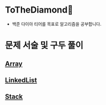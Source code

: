 # **ToTheDiamond💎**
+ 백준 다이아 티어를 목표로 알고리즘을 공부합니다.

# 문제 서술 및 구두 풀이
## [Array](https://github.com/mjj111/ToTheDiamond/java/src/array/배열.md)
## [LinkedList](https://github.com/mjj111/ToTheDiamond/java/src/linkedlist/링크드리스트.md)
## [Stack](https://github.com/mjj111/ToTheDiamond/java/src/stack/스택.md)
